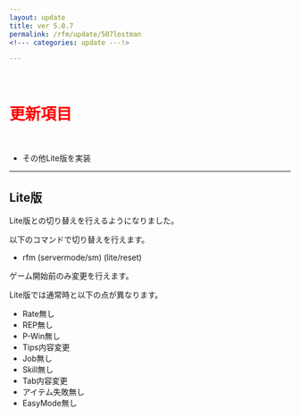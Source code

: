 ```yaml
---
layout: update
title: ver 5.0.7
permalink: /rfm/update/507lostman 
<!--- categories: update ---!>

---
```



<br>
<h1 id="1"><font color="red">更新項目</font></h1><br> 

+ <span class="blue-badge">その他</span>Lite版を実装    


----------------------------------------------------
## Lite版            

Lite版との切り替えを行えるようになりました。  

以下のコマンドで切り替えを行えます。  
+ rfm (servermode/sm) (lite/reset)   

ゲーム開始前のみ変更を行えます。   


Lite版では通常時と以下の点が異なります。  
+ Rate無し 
+ REP無し  
+ P-Win無し
+ Tips内容変更  
+ Job無し  
+ Skill無し  
+ Tab内容変更
+ アイテム失敗無し  
+ EasyMode無し  


  

